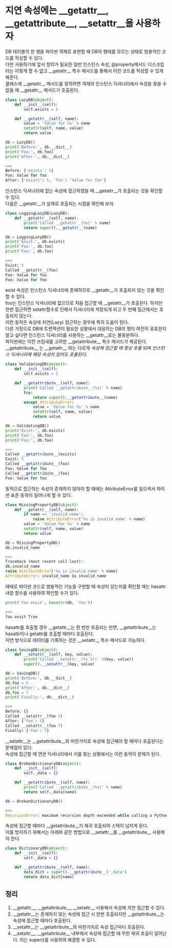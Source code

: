 # 지연 속성에는 \_\_getattr\_\_, \_\_getattribute\_\_, \_\_setattr\_\_을 사용하자

DB 테이블의 한 행을 파이썬 객체로 표현할 때 DB의 형태를 모르는 상태로 범용적인 코드를 작성할 수 있다. <br>
다만 사용하기에 앞서 정의가 필요한 일반 인스턴스 속성, @property메서드 디스크립터는 이렇게 할 수 없고 \_\_getattr\_\_ 특수 메서드를 통해서 이런 코드를 작성할 수 있게 해준다. <br>
클래스에 \_\_getattr\_\_ 메서드를 정의하면 객체의 인스턴스 딕셔너리에서 속성을 찾을 수 없을 때 \_\_getattr\_\_ 메서드가 호출된다.
```py
class LazyDB(object):
    def __init__(self):
        self.exists = 5

    def __getattr__(self, name):
        value = 'Value for %s' % name
        setattr(self, name, value)
        return value

db = LazyDB()
print('Before:', db.__dict__)
print('Foo:', db.foo)
print('After:', db.__dict__)

>>>
Before: {'exists': 5}
Foo: Value for foo
After: {'exists': 5, 'foo': 'Value for foo'}
```

인스턴스 딕셔너리에 없는 속성에 접근하였을 때 \_\_getattr\_\_가 호출되는 것을 확인할 수 있다. <br>
다음은 \_\_getattr\_\_가 실제로 호출되는 시점을 확인해 보자.
```py
class LoggingLazyDB(LazyDB):
    def __getattr__(self, name):
        print('Called __getattr__(%s)' % name)
        return super().__getattr__(name)

db = LoggingLazyDB()
print('Exist:', db.exists)
print('Foo:', db.foo)
print('Foo:', db.foo)

>>>
Exist: 5
Called __getattr__(foo)
Foo: Value for foo
Foo: Value for foo
```

exist 속성은 인스턴스 딕셔너리에 존재하므로 \_\_getattr\_\_가 호출되지 않는 것을 확인할 수 있다. <br>
foo는 인스턴스 딕셔너리에 없으므로 처음 접근할 때 \_\_getattr\_\_가 호출된다. 하지만 한번 접근하면 setattr함수로 인해서 딕셔너리에 저장되게 되고 두 번째 접근에서는 호출되지 않는다. <br>
이런 동작은 속성에 지연(Lazy) 접근하는 경우에 특히 도움이 된다. <br>
다른 가정으로 DB에 트랜잭션이 필요한 상황에서 대응하는 DB의 행이 여전히 유효한지 알고 싶다면 인스턴스 딕셔너리를 사용하는 \_\_getattr\_\_로는 불충분하다. <br>
파이썬에는 이런 쓰임새를 고려한 \_\_getattribute\_\_ 특수 메서드가 제공된다. <br>
\_\_getattribute\_\_ 는 \_\_getattr\_\_ 와는 다르게 _속성에 접근할 때 항상 호출_ 되며 _인스턴스 딕셔너리에 해당 속성이 있어도 호출된다._
```py
class ValidatingDB(object):
    def __init__(self):
        self.exists = 5

    def __getattribute__(self, name):
        print('Called __getattribute__(%s)' % name)
        try:
            return super().__getattribute__(name)
        except AttributeError:
            value = 'Value for %s' % name
            setattr(self, name, value)
            return value

db = ValidatingDB()
print('Exist:', db.exists)
print('Foo:', db.foo)
print('Foo:', db.foo)

>>>
Called __getattribute__(exists)
Exist: 5
Called __getattribute__(foo)
Foo: Value for foo
Called __getattribute__(foo)
Foo: Value for foo
```

동적으로 접근하는 속성이 존재하지 않아야 할 때에는 AttributeError를 일으켜서 파이썬 표준 동작이 일어나게 할 수 있다.
```py
class MissingPropertyDB(object):
    def __getattr__(self, name):
        if name == 'invalid_name':
            raise AttributeError('%s is invalid name' % name)
        value = 'Value for %s' % name
        setattr(self, name, value)
        return value

db = MissingPropertyDB()
db.invalid_name

>>>
Traceback (most recent call last):
db.invalid_name
raise AttributeError('%s is invalid name' % name)
AttributeError: invalid_name is invalid name
```

때때로 파이썬 코드로 범용적인 기능을 구현할 때 속성이 있는지를 확인할 때는 hasattr 내장 함수를 사용하여 확인할 수가 있다.
```py
print('foo exsit', hasattr(db, 'foo'))

>>>
foo exsit True
```

hasattr를 호출할 경우 \_\_getattr\_\_는 한 번만 호출되는 반면, \_\_getattribute\_\_는 hasattr이나 getattr를 호출할 때마다 호출된다. <br>
지연 방식으로 데이터를 기록하는 것은 \_\_setattr\_\_ 특수 메서드로 가능하다.
```py
class SavingDB(object):
    def __setattr__(self, key, value):
        print('Called __setattr__(%s %r)' %(key, value))
        super().__setattr__(key, value)

db = SavingDB()
print('Before:', db.__dict__)
db.foo = 5
print('After:', db.__dict__)
db.foo = 7
print('Finally:', db.__dict__)

>>>
Before: {}
Called __setattr__(foo 5)
After: {'foo': 5}
Called __setattr__(foo 7)
Finally: {'foo': 7}
```

\_\_setattr\_\_는 \_\_getattribute\_\_와 마찬가지로 속성에 접근해야 할 때마다 호출된다는 문제점이 있다. <br>
속성에 접근할 때 연관 딕셔너리에서 키를 찾는 상황에서는 이런 동작이 문제가 된다.
```py
class BrokenDictionaryDB(object):
    def __init__(self):
        self._data = {}

    def __getattribute__(self, name):
        print('Called __getattribute__(%s)' % name)
        return self._data[name]

db = BrokenDictionaryDB()

>>>
RecursionError: maximum recursion depth exceeded while calling a Python object
```

속성에 접근할 때마다 \_\_getattribute\_\_가 재귀 호출되어 스택이 넘치게 된다. <br>
이를 방지하기 위해서는 아래와 같은 방법으로 \_\_setattr\_\_를 \_\_getattribute\_\_ 사용해야 한다.
```py
class DictionaryDB(object):
    def __init__(self):
        self._data = {}

    def __getattribute__(self, name):
        data_dict = super().__getattribute__('_data')
        return data_dict[name]
```

## 정리
1. \_\_getattr\_\_, \_\_getattribute\_\_, \_\_setattr\_\_ 사용해서 속성에 지연 접근할 수 있다.
2. \_\_getattr\_\_는 존재하지 않는 속성에 접근 시 한번 호출되지만 \_\_getattribute\_\_는 속성에 접근할 때마다 호출된다.
3. \_\_setattr\_\_는 \_\_getattribute\_\_와 마찬가지로 속성 접근마다 호출된다.
4. \_\_setattr\_\_, \_\_getattribute\_\_ 내부에서 속성에 접근할 때 무한 재귀 호출이 일어난다. 이는 super()를 사용하여 해결할 수 있다.